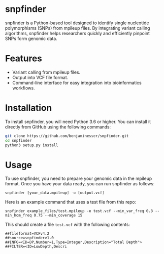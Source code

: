 # snpfinder

snpfinder is a Python-based tool designed to identify single nucleotide polymorphisms (SNPs) from mpileup files. By integrating variant calling algorithms, snpfinder helps researchers quickly and efficiently pinpoint SNPs form genomic data.

# Features

- Variant calling from mpileup files.
- Output into VCF file format.
- Command-line interface for easy integration into bioinformatics workflows.

# Installation

To install snpfinder, you will need Python 3.6 or higher. You can install it directly from GitHub using the following commands:

```bash
git clone https://github.com/benjaminesser/snpfinder.git
cd snpfinder
python3 setup.py install
```
# Usage

To use snpfinder, you need to prepare your genomic data in the mpileup format. Once you have your data ready, you can run snpfinder as follows:
```
snpfinder [your_data.mpileup] -o [output.vcf]
```

Here is an example command that uses a test file from this repo:
```
snpfinder example_files/test.mpileup -o test.vcf --min_var_freq 0.3 --min_hom_freq 0.75 --min_coverage 15
```

This should create a file `test.vcf` with the following contents:
```
##fileformat=VCFv4.2
##source=snpfinderv1.0
##INFO=<ID=DP,Number=1,Type=Integer,Description="Total Depth">
##FILTER=<ID=LowDepth,Descri